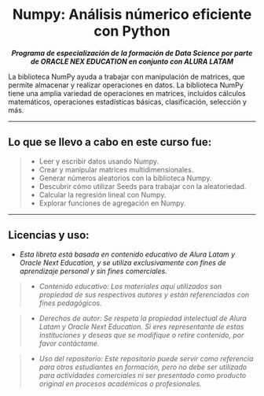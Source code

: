<h1 align="center">Numpy: Análisis númerico eficiente con Python</h1>

<p align="center"><strong><em>Programa de especialización de la formación de Data Science por parte de ORACLE NEX EDUCATION en conjunto con ALURA LATAM</em></strong></p>

La biblioteca NumPy ayuda a trabajar con manipulación de matrices, que permite almacenar y realizar operaciones en datos.
La biblioteca NumPy tiene una amplia variedad de operaciones en matrices, incluidos cálculos matemáticos, operaciones estadísticas básicas, clasificación, selección y más.

---

## Lo que se llevo a cabo en este curso fue:

> * Leer y escribir datos usando Numpy.
> * Crear y manipular matrices multidimensionales.
> * Generar números aleatorios con la biblioteca Numpy.
> * Descubrir cómo utilizar Seeds para trabajar con la aleatoriedad.
> * Calcular la regresión lineal con Numpy.
> * Explorar funciones de agregación en Numpy.

---

## Licencias y uso:

- _Esta libreta está basada en contenido educativo de Alura Latam y Oracle Next Education, y se utiliza exclusivamente con fines de aprendizaje personal y sin fines comerciales._
> * _Contenido educativo: Los materiales aquí utilizados son propiedad de sus respectivos autores y están referenciados con fines pedagógicos._

> * _Derechos de autor: Se respeta la propiedad intelectual de Alura Latam y Oracle Next Education. Si eres representante de estas instituciones y deseas que se modifique o retire contenido, por favor contáctame._

> * _Uso del repositorio: Este repositorio puede servir como referencia para otros estudiantes en formación, pero no debe ser utilizado para actividades comerciales ni ser presentado como producto original en procesos académicos o profesionales._
